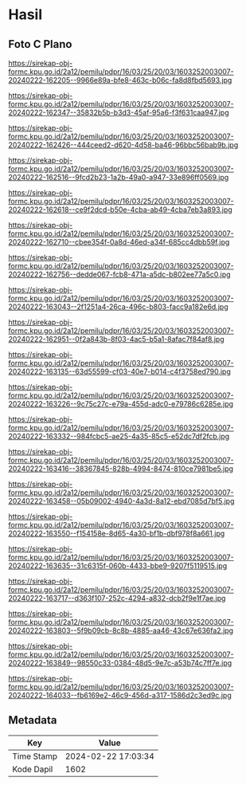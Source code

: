 # Hasil

## Foto C Plano

https://sirekap-obj-formc.kpu.go.id/2a12/pemilu/pdpr/16/03/25/20/03/1603252003007-20240222-162205--9966e89a-bfe8-463c-b06c-fa8d8fbd5693.jpg

https://sirekap-obj-formc.kpu.go.id/2a12/pemilu/pdpr/16/03/25/20/03/1603252003007-20240222-162347--35832b5b-b3d3-45af-95a6-f3f631caa947.jpg

https://sirekap-obj-formc.kpu.go.id/2a12/pemilu/pdpr/16/03/25/20/03/1603252003007-20240222-162426--444ceed2-d620-4d58-ba46-96bbc56bab9b.jpg

https://sirekap-obj-formc.kpu.go.id/2a12/pemilu/pdpr/16/03/25/20/03/1603252003007-20240222-162516--9fcd2b23-1a2b-49a0-a947-33e896ff0569.jpg

https://sirekap-obj-formc.kpu.go.id/2a12/pemilu/pdpr/16/03/25/20/03/1603252003007-20240222-162618--ce9f2dcd-b50e-4cba-ab49-4cba7eb3a893.jpg

https://sirekap-obj-formc.kpu.go.id/2a12/pemilu/pdpr/16/03/25/20/03/1603252003007-20240222-162710--cbee354f-0a8d-46ed-a34f-685cc4dbb59f.jpg

https://sirekap-obj-formc.kpu.go.id/2a12/pemilu/pdpr/16/03/25/20/03/1603252003007-20240222-162756--dedde067-fcb8-471a-a5dc-b802ee77a5c0.jpg

https://sirekap-obj-formc.kpu.go.id/2a12/pemilu/pdpr/16/03/25/20/03/1603252003007-20240222-163043--2f1251a4-26ca-496c-b803-facc9a182e6d.jpg

https://sirekap-obj-formc.kpu.go.id/2a12/pemilu/pdpr/16/03/25/20/03/1603252003007-20240222-162951--0f2a843b-8f03-4ac5-b5a1-8afac7f84af8.jpg

https://sirekap-obj-formc.kpu.go.id/2a12/pemilu/pdpr/16/03/25/20/03/1603252003007-20240222-163135--63d55599-cf03-40e7-b014-c4f3758ed790.jpg

https://sirekap-obj-formc.kpu.go.id/2a12/pemilu/pdpr/16/03/25/20/03/1603252003007-20240222-163226--9c75c27c-e79a-455d-adc0-e79786c6285e.jpg

https://sirekap-obj-formc.kpu.go.id/2a12/pemilu/pdpr/16/03/25/20/03/1603252003007-20240222-163332--984fcbc5-ae25-4a35-85c5-e52dc7df2fcb.jpg

https://sirekap-obj-formc.kpu.go.id/2a12/pemilu/pdpr/16/03/25/20/03/1603252003007-20240222-163416--38367845-828b-4994-8474-810ce7981be5.jpg

https://sirekap-obj-formc.kpu.go.id/2a12/pemilu/pdpr/16/03/25/20/03/1603252003007-20240222-163458--05b09002-4940-4a3d-8a12-ebd7085d7bf5.jpg

https://sirekap-obj-formc.kpu.go.id/2a12/pemilu/pdpr/16/03/25/20/03/1603252003007-20240222-163550--f154158e-8d65-4a30-bf1b-dbf978f8a661.jpg

https://sirekap-obj-formc.kpu.go.id/2a12/pemilu/pdpr/16/03/25/20/03/1603252003007-20240222-163635--31c6315f-060b-4433-bbe9-9207f5119515.jpg

https://sirekap-obj-formc.kpu.go.id/2a12/pemilu/pdpr/16/03/25/20/03/1603252003007-20240222-163717--d363f107-252c-4294-a832-dcb2f9e1f7ae.jpg

https://sirekap-obj-formc.kpu.go.id/2a12/pemilu/pdpr/16/03/25/20/03/1603252003007-20240222-163803--5f9b09cb-8c8b-4885-aa46-43c67e636fa2.jpg

https://sirekap-obj-formc.kpu.go.id/2a12/pemilu/pdpr/16/03/25/20/03/1603252003007-20240222-163849--98550c33-0384-48d5-9e7c-a53b74c7ff7e.jpg

https://sirekap-obj-formc.kpu.go.id/2a12/pemilu/pdpr/16/03/25/20/03/1603252003007-20240222-164033--fb6169e2-46c9-456d-a317-1586d2c3ed9c.jpg


## Metadata

| Key        | Value               |
| ---------- | ------------------- |
| Time Stamp | 2024-02-22 17:03:34 |
| Kode Dapil | 1602                |



